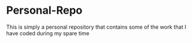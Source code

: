# Personal-Repo

This is simply a personal repository that contains some of the work that I have coded during my spare time
